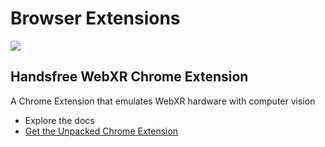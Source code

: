 # Browser Extensions

<Window>
  <div class="row">
    <div class="col-6">
      <router-link to="/app/browser/handsfree-webxr/"><img src="https://media0.giphy.com/media/w3JUFtNyXNafLVrh6F/giphy.gif"></router-link>
    </div>
    <div class="col-6">
      <h2><router-link to="/app/browser/handsfree-webxr/">Handsfree WebXR Chrome Extension</router-link></h2>
      <p>A Chrome Extension that emulates WebXR hardware with computer vision</p>
      <ul>
        <li><router-link to="/app/browser/handsfree-webxr/">Explore the docs</router-link></li>
        <li><a href="https://github.com/midiblocks/handsfree-webxr">Get the Unpacked Chrome Extension</a></li>
      </ul>
    </div>
  </div>
</Window>

<style lang="stylus">
  .page > div .content__default h1
    font-size 1.65rem
</style>